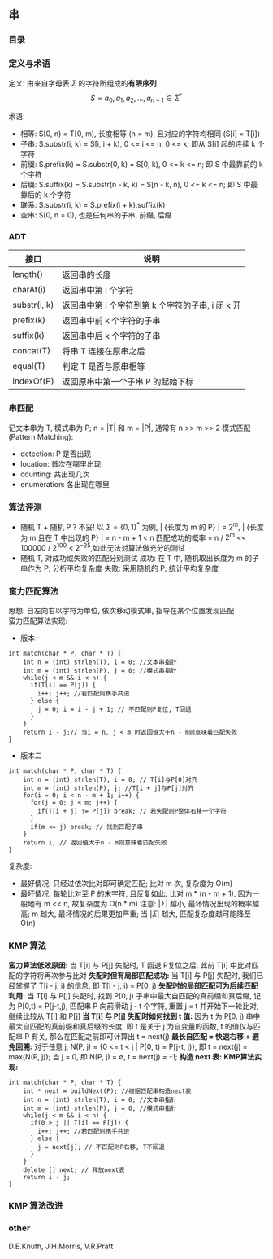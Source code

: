 ## 串
### 目录

### 定义与术语
定义: 由来自字母表 $\Sigma$ 的字符所组成的**有限序列**
$$ S = a_0, a_1, a_2, ... , a_{n-1} \in \Sigma^\ast $$

术语:
- 相等: S[0, n) = T[0, m), 长度相等 (n = m), 且对应的字符均相同 (S[i] = T[i])
- 子串: S.substr(i, k) = S[i, i + k), 0 <= i <= n, 0 <= k; 即从 S[i] 起的连续 k 个字符
- 前缀: S.prefix(k) = S.substr(0, k) = S[0, k), 0 <= k <= n; 即 S 中最靠前的 k 个字符
- 后缀: S.suffix(k) = S.substr(n - k, k) = S[n - k, n), 0 <= k <= n; 即 S 中最靠后的 k 个字符
- 联系: S.substr(i, k) = S.prefix(i + k).suffix(k)
- 空串: S[0, n = 0), 也是任何串的子串, 前缀, 后缀

### ADT
|接口|说明|
|-|-|
|length()|返回串的长度|
|charAt(i)|返回串中第 i 个字符|
|substr(i, k)|返回串中第 i 个字符到第 k 个字符的子串, i 闭 k 开|
|prefix(k)|返回串中前 k 个字符的子串|
|suffix(k)|返回串中后 k 个字符的子串|
|concat(T)|将串 T 连接在原串之后|
|equal(T)|判定 T 是否与原串相等|
|indexOf(P)|返回原串中第一个子串 P 的起始下标|

### 串匹配
记文本串为 T, 模式串为 P; n = |T| 和 m = |P|, 通常有 n >> m >> 2
模式匹配(Pattern Matching):
- detection: P 是否出现
- location: 首次在哪里出现
- counting: 共出现几次
- enumeration: 各出现在哪里

### 算法评测
- 随机 T + 随机 P ? 不妥!
以 $\Sigma = \lbrace 0, 1 \rbrace^\ast$ 为例, | {长度为 m 的 P} | = $2^m$, | {长度为 m 且在 T 中出现的 P} | = n - m + 1 < n
匹配成功的概率 = n / $2^m$ << 100000 / $2^100$ < $2^{-25}$,如此无法对算法做充分的测试
- 随机 T, 对成功或失败的匹配分别测试
成功: 在 T 中, 随机取出长度为 m 的子串作为 P; 分析平均复杂度
失败: 采用随机的 P; 统计平均复杂度

### 蛮力匹配算法
思想: 自左向右以字符为单位, 依次移动模式串, 指导在某个位置发现匹配  
蛮力匹配算法实现:  
- 版本一
```
int match(char * P, char * T) {
    int n = (int) strlen(T), i = 0; //文本串指针
    int m = (int) strlen(P), j = 0; //模式串指针
    while(j < m && i < n) {
      if(T[i] == P[j]) {
        i++; j++; //若匹配则携手共进
      } else {
        j = 0; i = i - j + 1; // 不匹配则P复位, T回退
      }
    }
    return i - j;// 当i = n, j < m 时返回值大于n - m则意味着匹配失败
}
```
- 版本二
```
int match(char * P, char * T) {
    int n = (int) strlen(T), i = 0; // T[i]与P[0]对齐
    int m = (int) strlen(P), j; //T[i + j]与P[j]对齐
    for(i = 0; i < n - m + 1; i++) {
      for(j = 0; j < m; j++) {
        if(T[i + j] != P[j]) break; // 若失配则P整体右移一个字符
      }
      if(m <= j) break; // 找到匹配子串
    }
    return i; // 返回值大于n - m则意味着匹配失败
}
```
复杂度:
- 最好情况: 只经过依次比对即可确定匹配; 比对 m 次, 复杂度为 O(m)
- 最坏情况: 每轮比对至 P 的末字符, 且反复如此; 比对 m * (n - m + 1), 因为一般地有 m << n, 故复杂度为 O(n * m)
注意: $| \Sigma |$ 越小, 最坏情况出现的概率越高; m 越大, 最坏情况的后果更加严重; 当 $| \Sigma |$ 越大, 匹配复杂度越可能降至 O(n)

### KMP 算法
**蛮力算法低效原因:** 当 T[i] 与 P[j] 失配时, T 回退 P复位之后, 此前 T[i] 中比对匹配的字符将再次参与比对
**失配时但有局部匹配成功:** 当 T[i] 与 P[j] 失配时, 我们已经掌握了 T[i - j, i) 的信息, 即 T[i - j, i) = P[0, j)
**失配时的局部匹配可为后续匹配利用:** 当 T[i] 与 P[j] 失配时, 找到 P[0, j) 子串中最大自匹配的真前缀和真后缀, 记为 P[0,t) = P[j-t,j), 匹配串 P 向前滑动 j - t 个字符, 重置 j = t 并开始下一轮比对, 继续比较从 T[i] 和 P[j]
**当 T[i] 与 P[j] 失配时如何找到 t 值:** 因为 t 为 P[0, j) 串中最大自匹配的真前缀和真后缀的长度, 即 t 是关于 j 为自变量的函数, t 的值仅与匹配串 P 有关, 那么在匹配之前即可计算出 t = next(j)
**最长自匹配 = 快速右移 + 避免回溯:** 对于任意 j, N(P, j) = {0 <= t < j | P[0, t) = P[j-t, j)}, 即 t = next(j) = max(N(P, j)); 当 j = 0, 即 N(P, j) = $\emptyset$, t = next(j) = -1;
**构造 next 表:**
**KMP算法实现:**
```
int match(char * P, char * T) {
    int * next = buildNext(P); //根据匹配串构造next表
    int n = (int) strlen(T), i = 0; //文本串指针
    int m = (int) strlen(P), j = 0; //模式串指针
    while(j < m && i < n) {
      if(0 > j || T[i] == P[j]) {
        i++; j++; //若匹配则携手共进
      } else {
        j = next[j]; // 不匹配则P右移, T不回退
      }
    }
    delete [] next; // 释放next表
    return i - j;
}
```
### KMP 算法改进

### other
D.E.Knuth, J.H.Morris, V.R.Pratt
